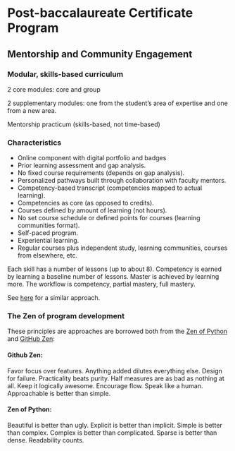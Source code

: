 Post-baccalaureate Certificate Program
=======================================

Mentorship and Community Engagement
-----------------------------------

### Modular, skills-based curriculum

2 core modules: core and group

2 supplementary modules: one from the student’s area of expertise and one from a new area.

Mentorship practicum (skills-based, not time-based)

### Characteristics

* Online component with digital portfolio and badges
* Prior learning assessment and gap analysis.
* No fixed course requirements (depends on gap analysis).
* Personalized pathways built through collaboration with faculty mentors.
* Competency-based transcript (competencies mapped to actual learning).
* Competencies as core (as opposed to credits).
* Courses defined by amount of learning (not hours).
* No set course schedule or defined points for courses (learning communities format).
* Self-paced program.
* Experiential learning.
* Regular courses plus independent study, learning communities, courses from elsewhere, etc.

Each skill has a number of lessons (up to about 8). Competency is earned by learning a baseline number of lessons. Master is achieved by learning more. The workflow is competency, partial mastery, full mastery.

See [here](http://www.insidehighered.com/sites/default/server_files/files/Competency%20Transcript%20Draft%20v12.pdf) for a similar approach.


### The Zen of program development

These principles are approaches are borrowed both from the [Zen of Python](http://www.python.org/dev/peps/pep-0020/) and [GitHub Zen](http://api.github.com/zen):

#### Github Zen:

Favor focus over features.
Anything added dilutes everything else.
Design for failure.
Practicality beats purity.
Half measures are as bad as nothing at all.
Keep it logically awesome.
Encourage flow.
Speak like a human.
Approachable is better than simple.

#### Zen of Python:

Beautiful is better than ugly.
Explicit is better than implicit.
Simple is better than complex.
Complex is better than complicated.
Sparse is better than dense.
Readability counts.

